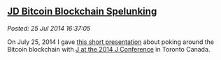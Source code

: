  
[JD Bitcoin Blockchain Spelunking](http://bakerjd99.wordpress.com/2014/07/25/jd-bitcoin-blockchain-spelunking/)
---------------------------------------------------------------------------------------------------------------

*Posted: 25 Jul 2014 16:37:05*

On July 25, 2014 I gave [this short presentation](https://docs.google.com/presentation/d/1yZXHZ1939HMRYWdIIlgszjaw7p1VnH-CH-6iR0ZqQcw/edit?usp=sharing) about 
poking around the Bitcoin blockchain with [J at the 2014 J
Conference](http://www.jsoftware.com/jwiki/Community/Conference2014) in
Toronto Canada.
